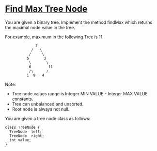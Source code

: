 # [Find Max Tree Node](https://www.codewars.com/kata/find-max-tree-node "https://www.codewars.com/kata/5a04450c8ba914083700000a")

You are given a binary tree. Implement the method findMax which returns the maximal node value in the tree. 

For example, maximum in the following Tree is 11.
```
              7
            /   \ 
           /     \
          5       2
           \       \
           6        11          
           /\      /
          1  9   4
```


Note:
- Tree node values range is Integer MIN VALUE - Integer MAX VALUE constants.
- Tree can unbalanced and unsorted.
- Root node is always not null.

You are given a tree node class as follows:
```
class TreeNode {
  TreeNode  left;
  TreeNode  right;
  int value;
}
```